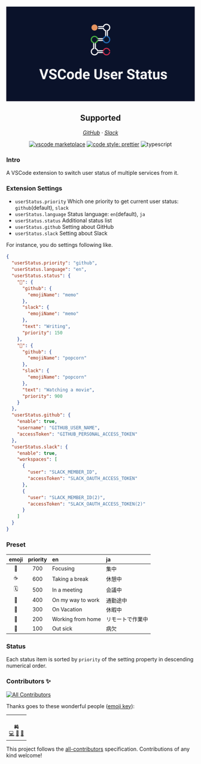 ![VSCode User Status Banner](./banner.png)

<h2 align="center">Supported</h2>
<p align="center">
  <em><a href="https://github.com/">GitHub</a> · <a href="https://slack.com/">Slack</a></em>
</p>

<p align="center"><a href="https://marketplace.visualstudio.com/items?itemName=nju33.vscode-user-status"><img src="https://badgen.net/vs-marketplace/v/nju33.vscode-user-status" alt="vscode marketplace"></a>
<a href="https://github.com/prettier/prettier"><img src="https://img.shields.io/badge/code_style-prettier-ff69b4.svg?style=flat-square" alt="code style: prettier"></a>
<img src="https://badgen.net/badge/icon/typescript?icon=typescript&amp;label" alt="typescript"></p>

<!-- 
[![vscode marketplace](https://badgen.net/vs-marketplace/v/nju33.vscode-user-status)](https://marketplace.visualstudio.com/items?itemName=nju33.vscode-user-status)
[![code style: prettier](https://img.shields.io/badge/code_style-prettier-ff69b4.svg?style=flat-square)](https://github.com/prettier/prettier)
![typescript](https://badgen.net/badge/icon/typescript?icon=typescript&label)
 -->

### Intro

A VSCode extension to switch user status of multiple services from it.

### Extension Settings

- `userStatus.priority` Which one priority to get current user status: `github`(default), `slack`
- `userStatus.language` Status language: `en`(default), `ja`
- `userStatus.status` Additional status list
- `userStatus.github` Setting about GitHub
- `userStatus.slack` Setting about Slack

For instance, you do settings following like.

```json
{
  "userStatus.priority": "github",
  "userStatus.language": "en",
  "userStatus.status": {
    "📝": {
      "github": {
        "emojiName": "memo"
      },
      "slack": {
        "emojiName": "memo"
      },
      "text": "Writing",
      "priority": 150
    },
    "🍿": {
      "github": {
        "emojiName": "popcorn"
      },
      "slack": {
        "emojiName": "popcorn"
      },
      "text": "Watching a movie",
      "priority": 900
    }
  },
  "userStatus.github": {
    "enable": true,
    "username": "GITHUB_USER_NAME",
    "accessToken": "GITHUB_PERSONAL_ACCESS_TOKEN"
  },
  "userStatus.slack": {
    "enable": true,
    "workspaces": [
      {
        "user": "SLACK_MEMBER_ID",
        "accessToken": "SLACK_OAUTH_ACCESS_TOKEN"
      },
      {
        "user": "SLACK_MEMBER_ID(2)",
        "accessToken": "SLACK_OAUTH_ACCESS_TOKEN(2)"
      }
    ]
  }
}
```

### Preset

| emoji | priority | en                | ja               |
| :---: | :------: | :---------------- | :--------------- |
|  🎯   |   700    | Focusing          | 集中             |
|   ☕   |   600    | Taking a break    | 休憩中           |
|  🗓   |   500    | In a meeting      | 会議中           |
|  🚌   |   400    | On my way to work | 通勤途中         |
|  🌴   |   300    | On Vacation       | 休暇中           |
|  🏡   |   200    | Working from home | リモートで作業中 |
|  🤒   |   100    | Out sick          | 病欠             |

### Status

Each status item is sorted by `priority` of the setting property in descending numerical order.

### Contributors ✨

<!-- ALL-CONTRIBUTORS-BADGE:START - Do not remove or modify this section -->
[![All Contributors](https://img.shields.io/badge/all_contributors-1-orange.svg?style=flat-square)](#contributors-)
<!-- ALL-CONTRIBUTORS-BADGE:END -->

Thanks goes to these wonderful people ([emoji key](https://allcontributors.org/docs/en/emoji-key)):

<!-- ALL-CONTRIBUTORS-LIST:START - Do not remove or modify this section -->
<!-- prettier-ignore-start -->
<!-- markdownlint-disable -->
<table>
  <tr>
    <td align="center"><a href="https://nju33.com/"><img src="https://avatars2.githubusercontent.com/u/15901038?v=4" width="100px;" alt=""/><br /><sub><b>純</b></sub></a><br /><a href="https://github.com/nju33/vscode-user-status/commits?author=nju33" title="Code">💻</a> <a href="#question-nju33" title="Answering Questions">💬</a> <a href="https://github.com/nju33/vscode-user-status/pulls?q=is%3Apr+reviewed-by%3Anju33" title="Reviewed Pull Requests">👀</a></td>
  </tr>
</table>

<!-- markdownlint-enable -->
<!-- prettier-ignore-end -->
<!-- ALL-CONTRIBUTORS-LIST:END -->

This project follows the [all-contributors](https://github.com/all-contributors/all-contributors) specification. Contributions of any kind welcome!
